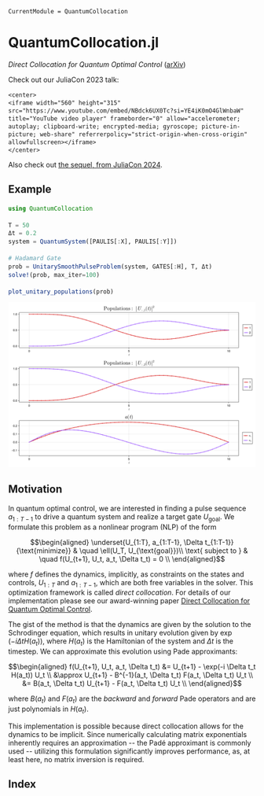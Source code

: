 ```@meta
CurrentModule = QuantumCollocation
```

# QuantumCollocation.jl

*Direct Collocation for Quantum Optimal Control* ([arXiv](https://arxiv.org/abs/2305.03261))

Check out our JuliaCon 2023 talk:

```@raw html
<center>
<iframe width="560" height="315" src="https://www.youtube.com/embed/NBdck6UX0Tc?si=YE4iK0mO4GlWnbaW" title="YouTube video player" frameborder="0" allow="accelerometer; autoplay; clipboard-write; encrypted-media; gyroscope; picture-in-picture; web-share" referrerpolicy="strict-origin-when-cross-origin" allowfullscreen></iframe>
</center>
```

Also check out [the sequel, from JuliaCon 2024](https://www.youtube.com/watch?v=v0RPD4eSzVE&t=19980s).

## Example

```Julia
using QuantumCollocation

T = 50
Δt = 0.2
system = QuantumSystem([PAULIS[:X], PAULIS[:Y]])

# Hadamard Gate
prob = UnitarySmoothPulseProblem(system, GATES[:H], T, Δt)
solve!(prob, max_iter=100)

plot_unitary_populations(prob)
```
![Single Qubit X-Gate](../../assets/x_gate_unitary_populations.svg)

## Motivation

In quantum optimal control, we are interested in finding a pulse sequence $a_{1:T-1}$ to drive a quantum system and realize a target gate $U_{\text{goal}}$. We formulate this problem as a nonlinear program (NLP) of the form

```math
\begin{aligned}
\underset{U_{1:T}, a_{1:T-1}, \Delta t_{1:T-1}}{\text{minimize}} & \quad \ell(U_T, U_{\text{goal}})\\
\text{ subject to } & \quad f(U_{t+1}, U_t, a_t, \Delta t_t) = 0 \\
\end{aligned}
```

where $f$ defines the dynamics, implicitly, as constraints on the states and controls, $U_{1:T}$ and $a_{1:T-1}$, which are both free variables in the solver. This optimization framework is called *direct collocation*.  For details of our implementation please see our award-winning paper [Direct Collocation for Quantum Optimal Control](https://arxiv.org/abs/2305.03261).

The gist of the method is that the dynamics are given by the solution to the Schrodinger equation, which results in unitary evolution given by $\exp(-i \Delta t H(a_t))$, where $H(a_t)$ is the Hamiltonian of the system and $\Delta t$ is the timestep.  We can approximate this evolution using Pade approximants:

```math
\begin{aligned}
f(U_{t+1}, U_t, a_t, \Delta t_t) &= U_{t+1} - \exp(-i \Delta t_t H(a_t)) U_t \\
&\approx U_{t+1} - B^{-1}(a_t, \Delta t_t) F(a_t, \Delta t_t) U_t \\
&= B(a_t, \Delta t_t) U_{t+1} - F(a_t, \Delta t_t) U_t \\
\end{aligned}
```

where $B(a_t)$ and $F(a_t)$ are the *backward* and *forward* Pade operators and are just polynomials in $H(a_t)$. 

This implementation is possible because direct collocation allows for the dynamics to be implicit. Since numerically calculating matrix exponentials inherently requires an approximation -- the Padé approximant is commonly used -- utilizing this formulation significantly improves performance, as, at least here, no matrix inversion is required.


## Index

```@index
```

